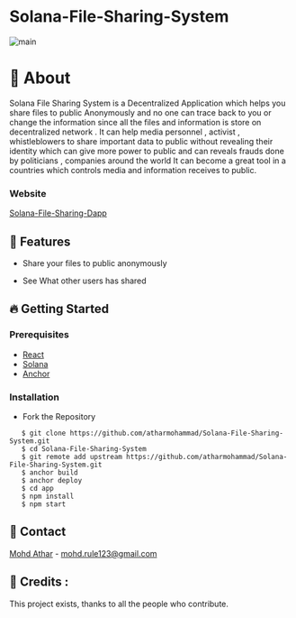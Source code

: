 # Solana-File-Sharing-System

![main](https://user-images.githubusercontent.com/56029409/172209341-483ddd9a-e0de-4d8a-ada6-f2b94fe3b592.png)

# 🔖 About
Solana File Sharing System is a Decentralized Application which helps you share files to public Anonymously and no one can trace back to you or change the information since all the files and information is store on decentralized network . It can help media personnel , activist , whistleblowers to share important data to public without revealing their identity which can give more power to public and can reveals frauds done by politicians , companies around the world It can become a great tool in a countries which controls media and information receives to public.

### Website
[Solana-File-Sharing-Dapp](https://share-files-anonymously.netlify.app/)

## 🚀 Features

- Share your files to public anonymously

- See What other users has shared


## 🔥 Getting Started

### Prerequisites

- <a href="https://reactjs.org/">React</a>
- <a href="https://docs.solana.com/cli/install-solana-cli-tools">Solana</a>
- <a href="https://project-serum.github.io/anchor/getting-started/introduction.html">Anchor</a>

### Installation

- Fork the Repository

```
   $ git clone https://github.com/atharmohammad/Solana-File-Sharing-System.git
   $ cd Solana-File-Sharing-System
   $ git remote add upstream https://github.com/atharmohammad/Solana-File-Sharing-System.git
   $ anchor build
   $ anchor deploy
   $ cd app
   $ npm install
   $ npm start
```


## 📲 Contact

<a href="https://www.linkedin.com/in/athar-mohammad-34068a157/">Mohd Athar</a> - mohd.rule123@gmail.com
<br>


## 📌 Credits :

This project exists, thanks to all the people who contribute.

<a href="https://github.com/atharmohammad/Solana-File-Sharing-System/graphs/contributors">
  <img src="https://contrib.rocks/image?repo=atharmohammad/Solana-File-Sharing-System/>
</a>

